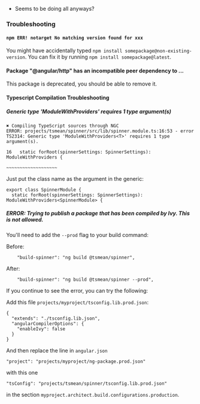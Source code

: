 - Seems to be doing all anyways?

### Troubleshooting

#### `npm ERR! notarget No matching version found for xxx`

You might have accidentally typed `npm install somepackage@non-existing-version`. You can fix it by running `npm install somepackage@latest`.

#### Package "@angular/http" has an incompatible peer dependency to ...

This package is deprecated, you should be able to remove it.

#### Typescript Compilation Troubleshooting

#####  Generic type 'ModuleWithProviders<T>' requires 1 type argument(s)
```
✖ Compiling TypeScript sources through NGC
ERROR: projects/tsmean/spinner/src/lib/spinner.module.ts:16:53 - error TS2314: Generic type 'ModuleWithProviders<T>' requires 1 type argument(s).

16   static forRoot(spinnerSettings: SpinnerSettings): ModuleWithProviders {
                                                       ~~~~~~~~~~~~~~~~~~~
```

Just put the class name as the argument in the generic:
```
export class SpinnerModule {
  static forRoot(spinnerSettings: SpinnerSettings): ModuleWithProviders<SpinnerModule> {
```

##### ERROR: Trying to publish a package that has been compiled by Ivy. This is not allowed.
You'll need to add the `--prod` flag to your build command:

Before:
```
    "build-spinner": "ng build @tsmean/spinner",
```

After:
```
    "build-spinner": "ng build @tsmean/spinner --prod",
```

If you continue to see the error, you can try the following:

Add this file `projects/myproject/tsconfig.lib.prod.json`:
```
{
  "extends": "./tsconfig.lib.json",
  "angularCompilerOptions": {
    "enableIvy": false
  }
}
```

And then replace the line in `angular.json`
```
"project": "projects/myproject/ng-package.prod.json"
```
with this one
```
"tsConfig": "projects/tsmean/spinner/tsconfig.lib.prod.json"
```
in the section `myproject.architect.build.configurations.production`.
